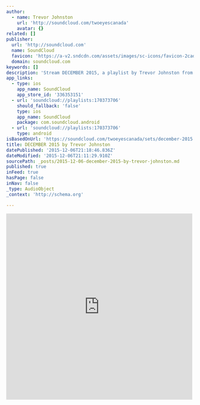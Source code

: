```yaml
---
author:
  - name: Trevor Johnston
    url: 'http://soundcloud.com/twoeyescanada'
    avatar: {}
related: []
publisher:
  url: 'http://soundcloud.com'
  name: SoundCloud
  favicon: 'https://a-v2.sndcdn.com/assets/images/sc-icons/favicon-2cadd14b.ico'
  domain: soundcloud.com
keywords: []
description: 'Stream DECEMBER 2015, a playlist by Trevor Johnston from desktop or your mobile device'
app_links:
  - type: ios
    app_name: SoundCloud
    app_store_id: '336353151'
  - url: 'soundcloud://playlists:170373706'
    should_fallback: 'false'
    type: ios
    app_name: SoundCloud
    package: com.soundcloud.android
  - url: 'soundcloud://playlists:170373706'
    type: android
isBasedOnUrl: 'https://soundcloud.com/twoeyescanada/sets/december-2015'
title: DECEMBER 2015 by Trevor Johnston
datePublished: '2015-12-06T21:18:46.836Z'
dateModified: '2015-12-06T21:11:29.910Z'
sourcePath: _posts/2015-12-06-december-2015-by-trevor-johnston.md
published: true
inFeed: true
hasPage: false
inNav: false
_type: AudioObject
_context: 'http://schema.org'

---
```

<iframe src="https://cdn.embedly.com/widgets/media.html?src=https%3A%2F%2Fw.soundcloud.com%2Fplayer%2F%3Fvisual%3Dtrue%26url%3Dhttp%253A%252F%252Fapi.soundcloud.com%252Fplaylists%252F170373706%26show_artwork%3Dtrue&amp;url=https%3A%2F%2Fsoundcloud.com%2Ftwoeyescanada%2Fsets%2Fdecember-2015&amp;image=http%3A%2F%2Fi1.sndcdn.com%2Fartworks-000137838014-1gnvzx-t500x500.jpg&amp;key=b7d04c9b404c499eba89ee7072e1c4f7&amp;type=text%2Fhtml&amp;schema=soundcloud" width="500" height="500" scrolling="no" frameborder="0" allowfullscreen="allowfullscreen" style=""></iframe>
